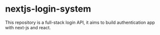 # nextjs-login-system
This repository is a full-stack login API, it aims to build authentication app with next-js and react.
